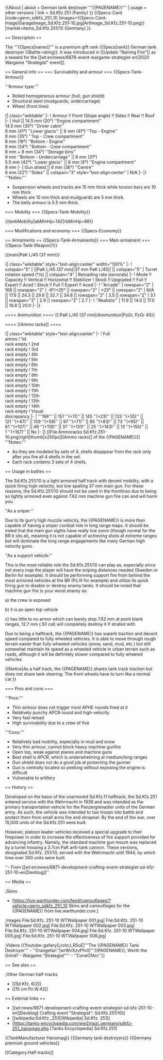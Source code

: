 {{About
| about = German tank destroyer '''{{PAGENAME}}'''
| usage = other versions
| link = Sd.Kfz.251 (Family)
}}
{{Specs-Card
|code=germ_sdkfz_251_10
|images={{Specs-Card-Image|GarageImage_Sd.Kfz.251-10.jpg|ArtImage_Sd.Kfz.251-10.png}}
|market=items_Sd.Kfz.251/10 (Germany)
}}

== Description ==
<!-- ''In the description, the first part should be about the history of the creation and combat usage of the vehicle, as well as its key features. In the second part, tell the reader about the ground vehicle in the game. Insert a screenshot of the vehicle, so that if the novice player does not remember the vehicle by name, he will immediately understand what kind of vehicle the article is talking about.'' -->
The '''{{Specs|name}}''' is a premium gift rank {{Specs|rank}} German tank destroyer {{Battle-rating}}. It was introduced in [[Update "Raining Fire"]] as a reward for the [[wt:en/news/6878-event-wargame-strategist-en|2020 Wargame "Strategist" event]].

== General info ==
=== Survivability and armour ===
{{Specs-Tank-Armour}}
<!-- ''Describe armour protection. Note the most well protected and key weak areas. Appreciate the layout of modules as well as the number and location of crew members. Is the level of armour protection sufficient, is the placement of modules helpful for survival in combat? If necessary use a visual template to indicate the most secure and weak zones of the armour.'' -->

'''Armour type:'''

* Rolled homogeneous armour (hull, gun shield)
* Structural steel (mudguards, undercarriage)
* Wheel (front tires)

{| class="wikitable"
|-
! Armour !! Front (Slope angle) !! Sides !! Rear !! Roof
|-
| Hull || 14.5 mm (20°) ''Engine compartment'' <br> 14.5 mm (30°) ''Driver cabin'' <br> 8 mm (41°) ''Lower glacis'' || 8 mm (41°) ''Top - Engine'' <br> 8 mm (35°) ''Top - Crew compartment'' <br> 8 mm (19°) ''Bottom - Engine'' <br> 8 mm (34°) ''Bottom - Crew compartment'' <br> 8 mm + 8 mm (34°) ''Storage bins'' <br> 8 mm ''Bottom - Undercarriage'' || 8 mm (31°) <br> 5.5 mm (42°) ''Lower glacis'' || 8 mm (8°) ''Engine compartment'' <br> 8 mm
|-
| Gun shield || 6 mm (36°) ''Centre'' <br> 6 mm (22°) ''Sides'' || colspan="3" style="text-align:center" | N/A
|-
|}
'''Notes:'''

* Suspension wheels and tracks are 15 mm thick while torsion bars are 10 mm thick.
* Wheels are 10 mm thick and mudguards are 5 mm thick.
* The belly armour is 5.5 mm thick.

=== Mobility ===
{{Specs-Tank-Mobility}}
<!-- ''Write about the mobility of the ground vehicle. Estimate the specific power and manoeuvrability, as well as the maximum speed forwards and backwards.'' -->

{{tankMobility|abMinHp=142|rbMinHp=88}}

=== Modifications and economy ===
{{Specs-Economy}}

== Armaments ==
{{Specs-Tank-Armaments}}
=== Main armament ===
{{Specs-Tank-Weapon|1}}
<!-- ''Give the reader information about the characteristics of the main gun. Assess its effectiveness in a battle based on the reloading speed, ballistics and the power of shells. Do not forget about the flexibility of the fire, that is how quickly the cannon can be aimed at the target, open fire on it and aim at another enemy. Add a link to the main article on the gun: <code><nowiki>{{main|Name of the weapon}}</nowiki></code>. Describe in general terms the ammunition available for the main gun. Give advice on how to use them and how to fill the ammunition storage.'' -->
{{main|PaK L/45 (37 mm)}}

{| class="wikitable" style="text-align:center" width="100%"
|-
! colspan="5" | [[PaK L/45 (37 mm)|37 mm PaK L/45]] || colspan="5" | Turret rotation speed (°/s) || colspan="4" | Reloading rate (seconds)
|-
! Mode !! Capacity !! Vertical !! Horizontal !! Stabilizer
! Stock !! Upgraded !! Full !! Expert !! Aced
! Stock !! Full !! Expert !! Aced
|-
! ''Arcade''
| rowspan="2" | 168 || rowspan="2" | -8°/+25° || rowspan="2" | ±25° || rowspan="2" | N/A || 17.6 || 24.3 || 29.6 || 32.7 || 34.8 || rowspan="2" | 3.5 || rowspan="2" | 3.1 || rowspan="2" | 2.9 || rowspan="2" | 2.7
|-
! ''Realistic''
| 11.9 || 14.0 || 17.0 || 18.8 || 20.0
|-
|}

==== Ammunition ====
{{:PaK L/45 (37 mm)/Ammunition|PzGr, PzGr 40}}

==== [[Ammo racks]] ====

<!-- '''Last updated: 2.1.0.67''' -->
{| class="wikitable" style="text-align:center"
|-
! Full<br>ammo
! 1st<br>rack empty
! 2nd<br>rack empty
! 3rd<br>rack empty
! 4th<br>rack empty
! 5th<br>rack empty
! 6th<br>rack empty
! 7th<br>rack empty
! 8th<br>rack empty
! 9th<br>rack empty
! 10th<br>rack empty
! 11th<br>rack empty
! 12th<br>rack empty
! 13th<br>rack empty
! 14th<br>rack empty
! Visual<br>discrepancy
|-
| '''168''' || 157&nbsp;''(+11)'' || 145&nbsp;''(+23)'' || 133&nbsp;''(+35)'' || 121&nbsp;''(+47)'' || 109&nbsp;''(+59)'' || 97&nbsp;''(+71)'' || 85&nbsp;''(+83)'' || 73&nbsp;''(+95)'' || 61&nbsp;''(+107)'' || 49&nbsp;''(+119)'' || 37&nbsp;''(+131)'' || 25&nbsp;''(+143)'' || 13&nbsp;''(+155)'' || 1&nbsp;''(+167)'' || No
|-
|}
[[File:Ammoracks Sd.Kfz.251-10.png|right|thumb|x250px|[[Ammo racks]] of the {{PAGENAME}}]]
'''Notes:'''

* As they are modeled by sets of 4, shells disappear from the rack only after you fire all 4 shells in the set.
* Each rack contains 3 sets of 4 shells.

== Usage in battles ==
<!-- ''Describe the tactics of playing in the vehicle, the features of using vehicles in the team and advice on tactics. Refrain from creating a "guide" - do not impose a single point of view but instead give the reader food for thought. Describe the most dangerous enemies and give recommendations on fighting them. If necessary, note the specifics of the game in different modes (AB, RB, SB).'' -->

The Sd.Kfz.251/10 is a light armored half track with decent mobility, with a quick firing high velocity, but low spalling 37 mm main gun. For these reasons, the Sd.Kfz.251/10 should not be used in the frontlines due to being so lightly armored even against 7.62 mm machine gun fire can and will harm you. 

''As a sniper:''

Due to its gun's high muzzle velocity, the {{PAGENAME}} is more than capable of having a sniper combat role in long range maps. It should be noted that the main gun sights have really low zoom (though normal for the BR it sits at), meaning it is not capable of achieving shots at extreme ranges but will dominate the long range engagements like many German high velocity guns.

''As a support vehicle:''

This is the most reliable role the Sd.Kfz.251/10 can play as, especially since not every map the player will have the sniping distances needed (Sweden or Berlin for example). It should be performing support fire from behind the most armored vehicles at the BR (Pz.III for example) and utilize its quick firing gun to disable or destroy enemy tanks. It should be noted that machine gun fire is your worst enemy as:

a) the crew is exposed

b) it is an open top vehicle

c) has little to no armor which can barely stop 7.62 mm at point blank ranges, 12.7 mm (.50 cal) will completely destroy it if strafed with

Due to being a halftrack, the {{PAGENAME}} has superb traction and decent speed compared to fully wheeled vehicles. It is able to move through rough terrain easier than fully wheeled vehicles (snow, sand, mud, etc.) but still somewhat maintain its speed as a wheeled vehicle in urban terrain such as roads, although it will be definitely slower compared to fully wheeled vehicles.

{{Notice|As a half track, the {{PAGENAME}} shares tank track traction but does not share tank steering. The front wheels have to turn like a normal car.}}

=== Pros and cons ===
<!-- ''Summarise and briefly evaluate the vehicle in terms of its characteristics and combat effectiveness. Mark its pros and cons in a bulleted list. Try not to use more than 6 points for each of the characteristics. Avoid using categorical definitions such as "bad", "good" and the like - use substitutions with softer forms such as "inadequate" and "effective".'' -->

'''Pros:'''

* Thin armour does not trigger most APHE rounds fired at it
* Relatively punchy APCR round and high-velocity
* Very fast reload
* High survivability due to a crew of five

'''Cons:'''

* Relatively bad mobility, especially in mud and snow
* Very thin armour, cannot block heavy machine gunfire
* Open top, weak against planes and machine guns
* Best shell is APCR, which is underwhelming at medium/long ranges
* Gun shield does not do a good job at protecting the gunner
* Gun is centrally located so peeking without exposing the engine is difficult
* Vulnerable to artillery

== History ==
<!-- ''Describe the history of the creation and combat usage of the vehicle in more detail than in the introduction. If the historical reference turns out to be too long, take it to a separate article, taking a link to the article about the vehicle and adding a block "/History" (example: <nowiki>https://wiki.warthunder.com/(Vehicle-name)/History</nowiki>) and add a link to it here using the <code>main</code> template. Be sure to reference text and sources by using <code><nowiki><ref></ref></nowiki></code>, as well as adding them at the end of the article with <code><nowiki><references /></nowiki></code>. This section may also include the vehicle's dev blog entry (if applicable) and the in-game encyclopedia description (under <code><nowiki>=== In-game description ===</nowiki></code>, also if applicable).'' -->

Developed on the basis of the unarmored Sd.Kfz.11 halftrack, the Sd.Kfz.251 entered service with the Wehrmacht in 1939 and was intended as the primary transportation vehicle for the Panzergrenadier units of the German army. As such, the vehicle was intended to taxi troops into battle and protect them from small arms fire and shrapnel. By the end of the war, over 15,000 units of the Sd.Kfz.251 were built.

However, platoon leader vehicles received a special upgrade to their firepower in order to increase the effectiveness of fire support provided for advancing infantry. Namely, the standard machine gun mount was replaced by a turret housing a 3.7cm PaK anti-tank cannon. These versions, designated Sd.Kfz. 251/10, served with the Wehrmacht until 1944, by which time over 300 units were built.

''- From [[wt:en/news/6871-development-crafting-event-strategist-sd-kfz-251-10-en|Devblog]]''

== Media ==
<!-- ''Excellent additions to the article would be video guides, screenshots from the game, and photos.'' -->

;Skins

* [https://live.warthunder.com/feed/camouflages/?vehicle=germ_sdkfz_251_10 Skins and camouflages for the {{PAGENAME}} from live.warthunder.com.]

;Images
<gallery mode="packed" caption="Sd.Kfz. 251/10 Devblog Images" heights="200">
File:Sd.Kfz. 251-10 WTWallpaper 001.jpg|
File:Sd.Kfz. 251-10 WTWallpaper 002.jpg|
File:Sd.Kfz. 251-10 WTWallpaper 003.jpg|
File:Sd.Kfz. 251-10 WTWallpaper 004.jpg|
File:Sd.Kfz. 251-10 WTWallpaper 005.jpg|
File:Sd.Kfz. 251-10 WTWallpaper 006.jpg|
</gallery>

;Videos
{{Youtube-gallery|LrohrJ_R5oE|'''The {{PAGENAME}} Tank Destroyer''' - ''Orangefan''|wrWvXzvPfv0|'''{{PAGENAME}}, Worth the Grind? - Wargame "Strategist"''' - ''ConeOfArc''}}

== See also ==
<!-- ''Links to the articles on the War Thunder Wiki that you think will be useful for the reader, for example:''
* ''reference to the series of the vehicles;''
* ''links to approximate analogues of other nations and research trees.'' -->

;Other German half-tracks

* [[Sd.Kfz. 6/2]]
* [[15 cm Pz.W.42]]

== External links ==
<!-- ''Paste links to sources and external resources, such as:''
* ''topic on the official game forum;''
* ''other literature.'' -->

* [[wt:news/6871-development-crafting-event-strategist-sd-kfz-251-10-en|[Devblog] Crafting event "Strategist": Sd.Kfz.251/10]]
* [[wikipedia:Sd.Kfz._251|[Wikipedia] Sd.Kfz. 251]]
* [https://tanks-encyclopedia.com/ww2/nazi_germany/sdkfz-251_hanomag.php <nowiki>[Tanks Encyclopedia]</nowiki> Sd.Kfz.251]

{{TankManufacturer Hanomag}}
{{Germany tank destroyers}}
{{Germany premium ground vehicles}}

[[Category:Half-tracks]]